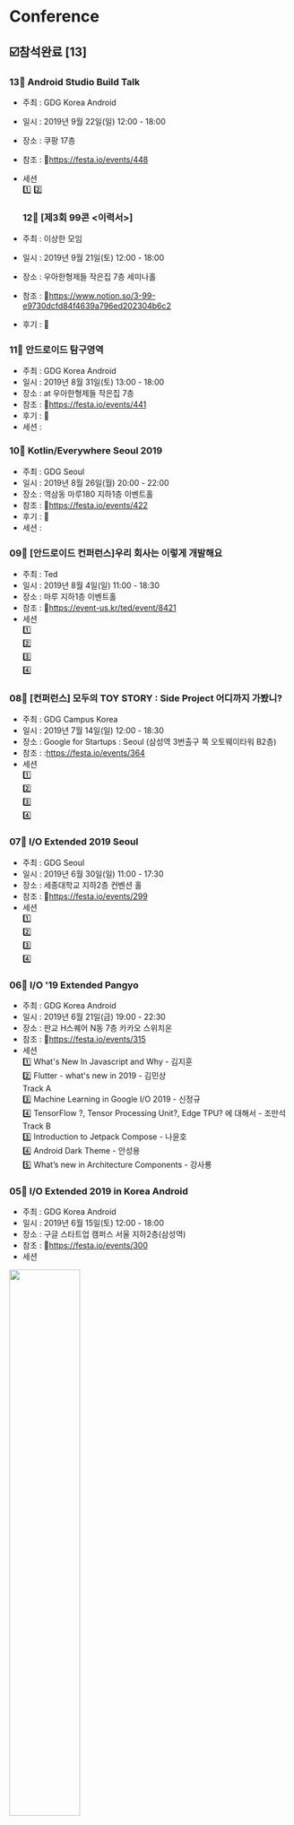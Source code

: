 # Conference
## :ballot_box_with_check:참석완료  [13]  

  ### 13:pushpin: Android Studio Build Talk
 - 주최 : GDG Korea Android
 - 일시 : 2019년 9월 22일(일) 12:00 - 18:00
 - 장소 : 쿠팡 17층
 - 참조 : :link:https://festa.io/events/448
 - 세션  
 :one: 
 :two: 

   ### 12:pushpin: [제3회 99콘 <이력서>]
 - 주최 : 이상한 모임
 - 일시 : 2019년 9월 21일(토) 12:00 - 18:00
 - 장소 : 우아한형제들 작은집 7층 세미나홀
 - 참조 : :link:https://www.notion.so/3-99-e9730dcfd84f4639a796ed202304b6c2
 - 후기 : :link:
 
  ### 11:pushpin: 안드로이드 탐구영역
 - 주최 : GDG Korea Android
 - 일시 : 2019년 8월 31일(토) 13:00 - 18:00
 - 장소 : at 우아한형제들 작은집 7층
 - 참조 : :link:https://festa.io/events/441
 - 후기 : :link:
 - 세션 :
 
  ### 10:pushpin: Kotlin/Everywhere Seoul 2019
 - 주최 : GDG Seoul
 - 일시 : 2019년 8월 26일(월) 20:00 - 22:00
 - 장소 : 역삼동 마루180 지하1층 이벤트홀
 - 참조 : :link:https://festa.io/events/422
 - 후기 : :link:
 - 세션 :
 

 ### 09:pushpin: [안드로이드 컨퍼런스]우리 회사는 이렇게 개발해요
 - 주최 : Ted
 - 일시 : 2019년 8월 4일(일) 11:00 - 18:30
 - 장소 : 마루 지하1층 이벤트홀
 - 참조 : :link:https://event-us.kr/ted/event/8421
 - 세션  
 :one:  
 :two:  
 :three:  
 :four:  
 
### 08:pushpin: [컨퍼런스] 모두의 TOY STORY : Side Project 어디까지 가봤니?
 - 주최 : GDG Campus Korea
 - 일시 : 2019년 7월 14일(일) 12:00 - 18:30
 - 장소 : Google for Startups : Seoul (삼성역 3번출구 쪽 오토웨이타워 B2층)
 - 참조 : :https://festa.io/events/364
 - 세션  
 :one:  
 :two:  
 :three:  
 :four:  

 

### 07:pushpin: I/O Extended 2019 Seoul
 - 주최 : GDG Seoul
 - 일시 : 2019년 6월 30일(일) 11:00 - 17:30
 - 장소 : 세종대학교 지하2층 컨벤션 홀
 - 참조 : :link:https://festa.io/events/299
 - 세션  
 :one:  
 :two:  
 :three:  
 :four:   
 
 ### 06:pushpin: I/O '19 Extended Pangyo
 - 주최 : GDG Korea Android
 - 일시 : 2019년 6월 21일(금) 19:00 - 22:30
 - 장소 : 판교 H스퀘어 N동 7층 카카오 스위치온  
 - 참조 : :link:https://festa.io/events/315 
 - 세션  
 :one: What's New In Javascript and Why - 김지훈  
 :two: Flutter - what's new in 2019 - 김민상  
 Track A  
 :three: Machine Learning in Google I/O 2019 - 신정규  
 :four: TensorFlow ?, Tensor Processing Unit?, Edge TPU? 에 대해서 - 조만석  
 Track B  
 :three: Introduction to Jetpack Compose - 나윤호  
 :four: Android Dark Theme - 안성용  
 :five: What’s new in Architecture Components - 강사룡   
   
### 05:pushpin: I/O Extended 2019 in Korea Android
 - 주최 : GDG Korea Android
 - 일시 : 2019년 6월 15일(토) 12:00 - 18:00
 - 장소 : 구글 스타트업 캠퍼스 서울 지하2층(삼성역)  
 - 참조 : :link:https://festa.io/events/300  
 - 세션  
 <img src="https://user-images.githubusercontent.com/39892463/59551382-a617b400-8fb3-11e9-9683-6ef4bbf7f75b.jpg" width="50%" height="50%">
 
 ### 04:pushpin: MS Imagine Cup 국가대표의 스타트업 도전기 - 창업 실패부터 현재 커리어를 만들기까지
 - 주최 : OKKY
 - 일시 : 2019년 6월 13일(목) 20:00 - 21:40
 - 장소 : 서울시 강남구 역삼로 180 (역삼동, 790-6)  
 - 참조 : :link:https://okky.kr/article/583610
 - 세션  
 :one: <MS Imagine Cup 국가대표의 스타트업 도전기 - 창업 실패부터 현재 커리어를 만들기까지 (50’)>  
 :two: FREE TALKING  
 

### 03:pushpin: GDG Android at Pangyo!
 - 주최 : GDG Korea Android
 - 일시 : 2019년 4월 30일(화) 19:00 - 22:00
 - 장소 : 알파돔 12층 카카오페이
 - 참조 : :link:https://festa.io/events/251
 - 세션  
 :one: 안드로이드 스튜디오의 디버거, 조금 더 잘 활용해보기 by 안세원  
 :two: Navigation 살펴보기 by 안성용  
 :three: 안드로이드 난독화 by 김용욱  
 :four: 카카오톡 샵탭의 Clean Architectuce 적용기 by 케빈  

### 02:pushpin: Kotlin Night 2019 서울
 - 주최 : Kotlin Korea
 - 일시 : 2019년 4월 8일(월) 18:00 - 22:00
 - 장소 : 소노펠리체 컨벤션  
 - 참조 : :link:https://festa.io/events/201
 - 세션  
 :one: <키노트> 인고지능은 프로그래머를 대체할까? by 김상균  
 :two: 이펙티브 자바와 코틀린 by 전경주  
 :three: 자바 개발자 관점의 -왜 코틀린인가? by 강현식  
 :four: Kotlin을 활용한 우아한 코드 만들기 by 이수호  
 :five: Kotlin + Aws Lambda와 API Gateway by 허재위
 

 ### 01:pushpin: SI 개발자의 ‘험난하지만 즐거운’ 스타트업 적응기
 - 주최 : OKKY
 - 일시 : 2019년 2월 21일(목) 19:30 - 22:00
 - 장소 : 서울시 강남구 역삼로 180 (역삼동, 790-6)  
 - 참조 : :link:https://okky.kr/article/542938  
 - 세션  
 :one: 스타트업 창업부터 폐업까지의 기승전결 이야기  
 :two: 창업~폐업의 과정에서 SI 출신 개발자들과 동고동락하며 함께 일했던 경험  
 

<br></br>

------------------------

## :black_square_button:참석예정 [0]  








## :black_square_button:미참가 [2]  
 
  ### :pushpin: [개발자 컨퍼런스]슬기로운 개발생활
 - 주최 : Ted
 - 일시 : 2019년 9월 07일(토) 13:00 - 18:00
 - 장소 : 역삼동 마루180 지하1층 이벤트홀
 - 참조 : :https://event-us.kr/ted/event/9635
 - 세션  
 

 ### :pushpin: 만들면서 배우는 Flutter 코드랩
 - 주최 : 조은
 - 일시 : 2019년 6월 29일(토) 13:30 - 16:30
 - 장소 : 구글 스타트업 캠퍼스
 - 참조 : :link:https://festa.io/events/319
 - 세션  
 :one: Flutter 환경 설정  
 :two: Codelabs  
 :three: Wrap up  



 

 
 

